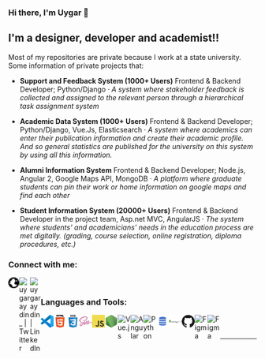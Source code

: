 ### Hi there, I'm Uygar 👋

## I'm a designer, developer and academist!!

Most of my repositories are private because I work at a state university. Some information of private projects that:

- **Support and Feedback System (1000+ Users)**
  Frontend & Backend Developer; Python/Django · <em>A system where stakeholder feedback is collected and assigned to the relevant person through a hierarchical task assignment system</em>

- **Academic Data System (1000+ Users)**
  Frontend & Backend Developer; Python/Django, Vue.Js, Elasticsearch · <em>A system where academics can enter their publication information and create their academic profile. And so general statistics are published for the university on this system by using all this information. </em>

- **Alumni Information System**
  Frontend & Backend Developer; Node.js, Angular 2, Google Maps API, MongoDB · <em> A platform where graduate students can pin their work or home information on google maps and find each other</em>

- **Student Information System (20000+ Users)**
  Frontend & Backend Developer in the project team, Asp.net MVC, AngularJS · <em> The system where students' and academicians' needs in the education process are met digitally. (grading, course selection, online registration, diploma procedures, etc.)</em>

### Connect with me:

[<img align="left" alt="uygaraydin.com" width="22px" src="https://raw.githubusercontent.com/iconic/open-iconic/master/svg/globe.svg" />][website]
[<img align="left" alt="uygaraydin_ | Twitter" width="22px" src="https://cdn.jsdelivr.net/npm/simple-icons@v3/icons/twitter.svg" />][twitter]
[<img align="left" alt="uygaraydin | LinkedIn" width="22px" src="https://cdn.jsdelivr.net/npm/simple-icons@v3/icons/linkedin.svg" />][linkedin]

<br />

### Languages and Tools:

<img align="left" alt="Visual Studio Code" width="26px" src="https://raw.githubusercontent.com/github/explore/80688e429a7d4ef2fca1e82350fe8e3517d3494d/topics/visual-studio-code/visual-studio-code.png" />
<img align="left" alt="HTML5" width="26px" src="https://raw.githubusercontent.com/github/explore/80688e429a7d4ef2fca1e82350fe8e3517d3494d/topics/html/html.png" />
<img align="left" alt="CSS3" width="26px" src="https://raw.githubusercontent.com/github/explore/80688e429a7d4ef2fca1e82350fe8e3517d3494d/topics/css/css.png" />
<img align="left" alt="Sass" width="26px" src="https://raw.githubusercontent.com/github/explore/80688e429a7d4ef2fca1e82350fe8e3517d3494d/topics/sass/sass.png" />
<img align="left" alt="JavaScript" width="26px" src="https://raw.githubusercontent.com/github/explore/80688e429a7d4ef2fca1e82350fe8e3517d3494d/topics/javascript/javascript.png" />
<img align="left" alt="Node.js" width="26px" src="https://raw.githubusercontent.com/github/explore/80688e429a7d4ef2fca1e82350fe8e3517d3494d/topics/nodejs/nodejs.png" />
<img align="left" alt="Vue.js" width="26px" src="https://user-images.githubusercontent.com/7466686/146679264-1e1ca891-294f-4ff8-9830-2cea1532fbc1.png" />
<img align="left" alt="Angular" width="26px" src="https://user-images.githubusercontent.com/7466686/146679319-3af492e4-81fe-4927-9c32-2ae9148c7f03.png" />
<img align="left" alt="Python" width="26px" src="https://user-images.githubusercontent.com/7466686/146679367-71ba662c-f3a5-47ef-9850-e3a9e5e83385.png" />
<img align="left" alt="SQL" width="26px" src="https://raw.githubusercontent.com/github/explore/80688e429a7d4ef2fca1e82350fe8e3517d3494d/topics/sql/sql.png" />
<img align="left" alt="MongoDB" width="26px" src="https://raw.githubusercontent.com/github/explore/80688e429a7d4ef2fca1e82350fe8e3517d3494d/topics/mongodb/mongodb.png" />
<img align="left" alt="GitHub" width="26px" src="https://raw.githubusercontent.com/github/explore/78df643247d429f6cc873026c0622819ad797942/topics/github/github.png" />
<img align="left" alt="Figma" width="26px" src="https://user-images.githubusercontent.com/7466686/146679500-0dd8bfd0-a09e-4a90-b7f9-accf36a85d27.png" />
<img align="left" alt="Figma" width="26px" src="https://user-images.githubusercontent.com/7466686/146679506-c8fa36d4-690c-496c-9358-be8d7bdcea97.png" />

<br />
<br />

---

[website]: https://uygaraydin.com
[twitter]: https://twitter.com/uygaraydin_
[linkedin]: https://linkedin.com/in/uygar-aydin
